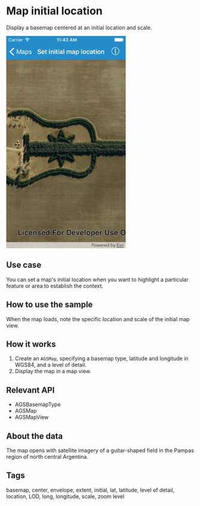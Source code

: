 # Map initial location

Display a basemap centered at an initial location and scale.

![Image of map initial location](map-initial-location.png)

## Use case

You can set a map's initial location when you want to highlight a particular feature or area to establish the context.

## How to use the sample

When the map loads, note the specific location and scale of the initial map view.

## How it works

1. Create an `AGSMap`, specifying a basemap type, latitude and longitude in WGS84, and a level of detail.
2. Display the map in a map view.

## Relevant API

* AGSBasemapType
* AGSMap
* AGSMapView

## About the data

The map opens with satellite imagery of a guitar-shaped field in the Pampas region of north central Argentina.

## Tags

basemap, center, envelope, extent, initial, lat, latitude, level of detail, location, LOD, long, longitude, scale, zoom level
